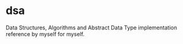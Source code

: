 # dsa
Data Structures, Algorithms and Abstract Data Type implementation reference by myself for myself. 
